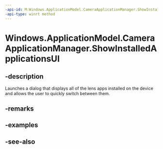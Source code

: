 ----api-id: M:Windows.ApplicationModel.CameraApplicationManager.ShowInstalledApplicationsUI
-api-type: winrt method
---<!-- Method syntaxpublic void ShowInstalledApplicationsUI()--># Windows.ApplicationModel.CameraApplicationManager.ShowInstalledApplicationsUI## -descriptionLaunches a dialog that displays all of the lens apps installed on the device and allows the user to quickly switch between them.## -remarks## -examples## -see-also